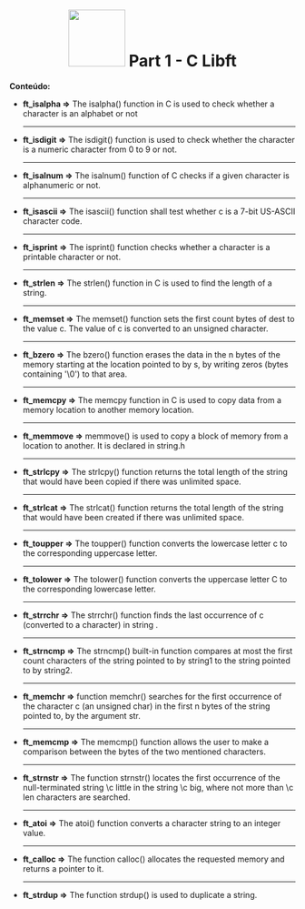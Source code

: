 
<h1 align="center">
<img src="https://github.com/KikuTiii/Libft.42/assets/111128991/050b2f7b-c18c-47ce-bc53-175a31d215cc" width= "100px">
Part 1 - C Libft 
</h1>

**Conteúdo:**

-  **ft_isalpha =>** The isalpha() function in C is used to check whether a character is an alphabet or not<hr>
-  **ft_isdigit =>** The isdigit() function is used to check whether the character is a numeric character from 0 to 9 or not.<hr>
-  **ft_isalnum =>** The isalnum() function of C checks if a given character is alphanumeric or not.<hr>
-  **ft_isascii =>** The isascii() function shall test whether c is a 7-bit US-ASCII character code.<hr>
-  **ft_isprint =>** The isprint() function checks whether a character is a printable character or not.<hr>
-  **ft_strlen =>**  The strlen() function in C is used to find the length of a string.<hr>
-  **ft_memset =>**  The memset() function sets the first count bytes of dest to the value c. The value of c is converted to an unsigned character.<hr>
-  **ft_bzero =>** The bzero() function erases the data in the n bytes of the memory
       starting at the location pointed to by s, by writing zeros (bytes
       containing '\0') to that area.<hr>
- **ft_memcpy =>** The memcpy function in C is used to copy data from a memory location to another memory location.<hr>
- **ft_memmove =>** memmove() is used to copy a block of memory from a location to another. It is declared in string.h<hr>
- **ft_strlcpy =>** The strlcpy() function returns the total length of the string that would have been copied if there was unlimited space.<hr>
- **ft_strlcat =>** The strlcat() function returns the total length of the string that would have been created if there was unlimited space.<hr>
- **ft_toupper =>** The toupper() function converts the lowercase letter c to the corresponding uppercase letter.<hr>
- **ft_tolower =>** The tolower() function converts the uppercase letter C to the corresponding lowercase letter.<hr>
- **ft_strrchr =>** The strrchr() function finds the last occurrence of c (converted to a character) in string .<hr>
- **ft_strncmp =>** The strncmp() built-in function compares at most the first count characters of the string pointed to by string1 to the string pointed to by string2.<hr>
- **ft_memchr =>** function memchr() searches for the first occurrence of the character c (an unsigned char) in the first n bytes of the string pointed to, by the argument str.<hr>
- **ft_memcmp =>** The memcmp() function allows the user to make a comparison between the bytes of the two mentioned characters.<hr>
- **ft_strnstr =>** The function strnstr() locates the first occurrence of the null-terminated string \c little in the string \c big, where not more than \c len characters are searched.<hr>
- **ft_atoi =>** The atoi() function converts a character string to an integer value.<hr>
- **ft_calloc =>** The function calloc() allocates the requested memory and returns a pointer to it.<hr>
- **ft_strdup =>** The function strdup() is used to duplicate a string.
